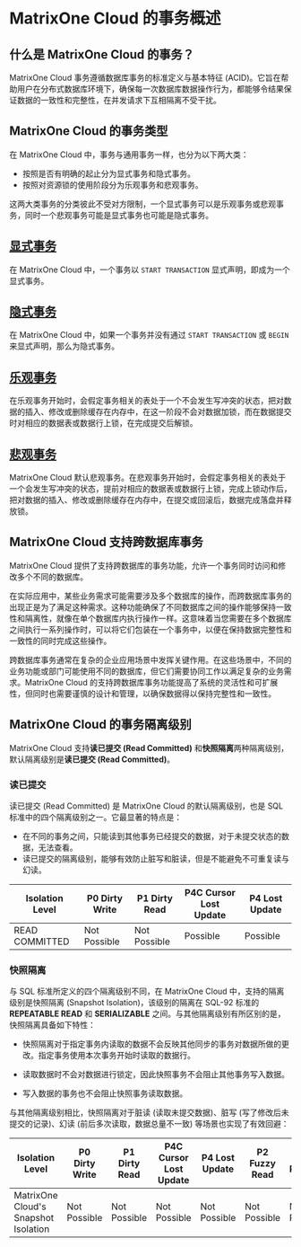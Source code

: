 # MatrixOne Cloud 的事务概述

## 什么是 MatrixOne Cloud 的事务？

MatrixOne Cloud 事务遵循数据库事务的标准定义与基本特征 (ACID)。它旨在帮助用户在分布式数据库环境下，确保每一次数据库数据操作行为，都能够令结果保证数据的一致性和完整性，在并发请求下互相隔离不受干扰。

## MatrixOne Cloud 的事务类型

在 MatrixOne Cloud 中，事务与通用事务一样，也分为以下两大类：

- 按照是否有明确的起止分为显式事务和隐式事务。
- 按照对资源锁的使用阶段分为乐观事务和悲观事务。

这两大类事务的分类彼此不受对方限制，一个显式事务可以是乐观事务或悲观事务，同时一个悲观事务可能是显式事务也可能是隐式事务。

## [显式事务](explicit-transaction.md)

在 MatrixOne Cloud 中，一个事务以 `START TRANSACTION` 显式声明，即成为一个显式事务。

## [隐式事务](implicit-transaction.md)

在 MatrixOne Cloud 中，如果一个事务并没有通过 `START TRANSACTION` 或 `BEGIN` 来显式声明，那么为隐式事务。

## [乐观事务](optimistic-transaction.md)

在乐观事务开始时，会假定事务相关的表处于一个不会发生写冲突的状态，把对数据的插入、修改或删除缓存在内存中，在这一阶段不会对数据加锁，而在数据提交时对相应的数据表或数据行上锁，在完成提交后解锁。

## [悲观事务](pessimistic-transaction.md)

MatrixOne Cloud 默认悲观事务。在悲观事务开始时，会假定事务相关的表处于一个会发生写冲突的状态，提前对相应的数据表或数据行上锁，完成上锁动作后，把对数据的插入、修改或删除缓存在内存中，在提交或回滚后，数据完成落盘并释放锁。

## MatrixOne Cloud 支持跨数据库事务

MatrixOne Cloud 提供了支持跨数据库的事务功能，允许一个事务同时访问和修改多个不同的数据库。

在实际应用中，某些业务需求可能需要涉及多个数据库的操作，而跨数据库事务的出现正是为了满足这种需求。这种功能确保了不同数据库之间的操作能够保持一致性和隔离性，就像在单个数据库内执行操作一样。这意味着当您需要在多个数据库之间执行一系列操作时，可以将它们包装在一个事务中，以便在保持数据完整性和一致性的同时完成这些操作。

跨数据库事务通常在复杂的企业应用场景中发挥关键作用。在这些场景中，不同的业务功能或部门可能使用不同的数据库，但它们需要协同工作以满足复杂的业务需求。MatrixOne Cloud 的支持跨数据库事务功能提高了系统的灵活性和可扩展性，但同时也需要谨慎的设计和管理，以确保数据得以保持完整性和一致性。

## MatrixOne Cloud 的事务隔离级别

MatrixOne Cloud 支持**读已提交 (Read Committed)** 和**快照隔离**两种隔离级别，默认隔离级别是**读已提交 (Read Committed)**。

### 读已提交

读已提交 (Read Committed) 是 MatrixOne Cloud 的默认隔离级别，也是 SQL 标准中的四个隔离级别之一。它最显著的特点是：

- 在不同的事务之间，只能读到其他事务已经提交的数据，对于未提交状态的数据，无法查看。
- 读已提交的隔离级别，能够有效防止脏写和脏读，但是不能避免不可重复读与幻读。

|Isolation Level|P0 Dirty Write|P1 Dirty Read|P4C Cursor Lost Update|P4 Lost Update|
|---|---|---|---|---|
|READ COMMITTED|Not Possible|Not Possible|Possible|Possible|

### 快照隔离

与 SQL 标准所定义的四个隔离级别不同，在 MatrixOne Cloud 中，支持的隔离级别是快照隔离 (Snapshot Isolation)，该级别的隔离在 SQL-92 标准的 **REPEATABLE READ** 和 **SERIALIZABLE** 之间。与其他隔离级别有所区别的是，快照隔离具备如下特性：

- 快照隔离对于指定事务内读取的数据不会反映其他同步的事务对数据所做的更改。指定事务使用本次事务开始时读取的数据行。

- 读取数据时不会对数据进行锁定，因此快照事务不会阻止其他事务写入数据。

- 写入数据的事务也不会阻止快照事务读取数据。

与其他隔离级别相比，快照隔离对于脏读 (读取未提交数据)、脏写 (写了修改后未提交的记录)、幻读 (前后多次读取，数据总量不一致) 等场景也实现了有效回避：

|Isolation Level|P0 Dirty Write|P1 Dirty Read|P4C Cursor Lost Update|P4 Lost Update|P2 Fuzzy Read|P3 Phantom|A5A Read Skew|A5B Write Skew|
|---|---|---|---|---|---|---|---|---|
|MatrixOne Cloud's Snapshot Isolation|Not Possible|Not Possible|Not Possible|Not Possible|Not Possible|Not Possible|Not Possible| Possible|
